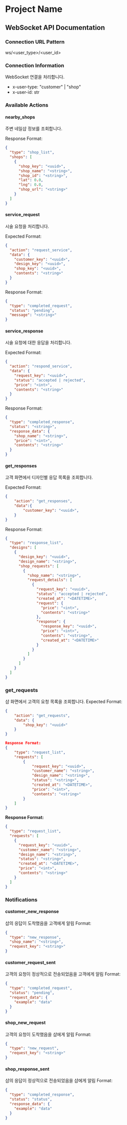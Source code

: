 # Project Name

## WebSocket API Documentation

### Connection URL Pattern
ws/<user_type>/<user_id>

### Connection Information
WebSocket 연결을 처리합니다.
- x-user-type: "customer" | "shop"
- x-user-id: str

### Available Actions

#### nearby_shops
주변 네일샵 정보를 조회합니다.

Response Format:
```json
{
  "type": "shop_list",
  "shops": [
    {
      "shop_key": "<uuid>",
      "shop_name": "<string>",
      "shop_id": "<string>",
      "lat": 0.0,
      "lng": 0.0,
      "shop_url": "<string>"
    }
  ]
}
```

#### service_request
시술 요청을 처리합니다.

Expected Format:
```json
{
  "action": "request_service",
  "data": {
    "customer_key": "<uuid>",
    "design_key": "<uuid>",
    "shop_key": "<uuid>",
    "contents": "<string>"
  }
}
```
Response Format:
```json
{
  "type": "completed_request",
  "status": "pending",
  "message": "<string>"
}
```

#### service_response
시술 요청에 대한 응답을 처리합니다.

Expected Format:
```json
{
  "action": "respond_service",
  "data": {
    "request_key": "<uuid>",
    "status": "accepted | rejected",
    "price": "<int>",
    "contents": "<string>"
  }
}
```
Response Format:
```json
{
  "type": "completed_response",
  "status": "<string>",
  "response_data": {
    "shop_name": "<string>",
    "price": "<int>",
    "contents": "<string>"
  }
}
```
#### get_responses
고객 화면에서 디자인별 응답 목록을 조회합니다.

Expected Format:
```json
{
    "action": "get_responses",
    "data":{
        "customer_key": "<uuid>",
    }
}
```

Response Format:
```json
{
  "type": "response_list",
  "designs": [
    {
      "design_key": "<uuid>",
      "design_name": "<string>",
      "shop_requests": [
        {
          "shop_name": "<string>",
          "request_details": [
            {
              "request_key": "<uuid>",
              "status": "accepted | rejected",
              "created_at": "<DATETIME>",
              "request": {
                "price": "<int>",
                "contents": "<string>"
              },
              "response": {
                "response_key": "<uuid>",
                "price": "<int>",
                "contents": "<string>",
                "created_at": "<DATETIME>"
              }
            }
          ]
        }
      ]
    }
  ]
}
```

### get_requests
샵 화면에서 고객의 요청 목록을 조회합니다.
Expected Format:
```json
{
    "action": "get_requests",
    "data": {
        "shop_key": "<uuid>"
    }
}

Response Format:
{
    "type": "request_list",
    "requests": [
        {
            "request_key": "<uuid>",
            "customer_name": "<string>",
            "design_name": "<string>",
            "status": "<string>",
            "created_at": "<DATETIME>",
            "price": "<int>",
            "contents": "<string>"
        }
    ]
}
```

**Response Format:**
```json
{
  "type": "request_list",
  "requests": [
    {
      "request_key": "<uuid>",
      "customer_name": "<string>",
      "design_name": "<string>",
      "status": "<string>",
      "created_at": "<DATETIME>",
      "price": "<int>",
      "contents": "<string>"
    }
  ]
}
```

### Notifications

#### customer_new_response
샵의 응답이 도착했음을 고객에게 알림
Format:
```json
{
  "type": "new_response",
  "shop_name": "<string>",
  "request_key": "<string>"
}
```

#### customer_request_sent
고객의 요청이 정상적으로 전송되었음을 고객에게 알림
Format:
```json
{
  "type": "completed_request",
  "status": "pending",
  "request_data": {
    "example": "data"
  }
}
```

#### shop_new_request
고객의 요청이 도착했음을 샵에게 알림
Format:
```json
{
  "type": "new_request",
  "request_key": "<string>"
}
```

#### shop_response_sent
샵의 응답이 정상적으로 전송되었음을 샵에게 알림
Format:
```json
{
  "type": "completed_response",
  "status": "status",
  "response_data": {
    "example": "data"
  }
}
```
